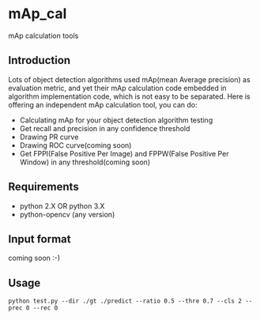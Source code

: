 # mAp_cal
mAp calculation tools
## Introduction
Lots of object detection algorithms used mAp(mean Average precision) as evaluation metric, and yet their mAp calculation 
code embedded in algorithm implementation code, which is not easy to be separated. Here is offering an independent mAp 
calculation tool, you can do:
- Calculating mAp for your object detection algorithm testing
- Get recall and precision in any confidence threshold 
- Drawing PR curve
- Drawing ROC curve(coming soon)  
- Get FPPI(False Positive Per Image) and FPPW(False Positive Per Window) in any threshold(coming soon) 
## Requirements
- python 2.X OR python 3.X
- python-opencv (any version)
## Input format
coming soon :-)
## Usage
```shell
python test.py --dir ./gt ./predict --ratio 0.5 --thre 0.7 --cls 2 --prec 0 --rec 0
```

